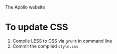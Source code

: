 The Apollo website

# To update CSS
1. Compile LESS to CSS via `grunt` in command line
2. Commit the compiled `style.css`

